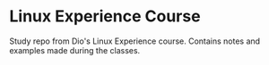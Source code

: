 # Linux Experience Course

Study repo from Dio's Linux Experience course. Contains notes and examples made during the classes. 

